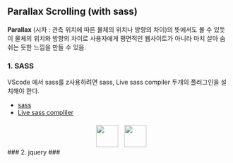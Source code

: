## Parallax Scrolling (with sass) ##
**Parallax** (시차 : 관측 위치에 따른 물체의 위치나 방향의 차이)의 뜻에서도 볼 수 있듯이 물체의 위치와 방향의 차이로 사용자에게 평면적인 웹사이트가 아니라 마치 살아 숨쉬는 듯한 느낌을 만들 수 있음.
### 1. SASS ### 
VScode 에서 sass를 z사용하려면 sass, Live sass compiler 두개의 플러그인을 설치해야 한다.
- [sass](https://marketplace.visualstudio.com/items?itemName=robinbentley.sass-indented)
- [Live sass compliler](https://marketplace.visualstudio.com/items?itemName=ritwickdey.live-sass)
<div style="margin-top:20px; text-align:center;" >  
<img src="https://robinbentley.gallerycdn.vsassets.io/extensions/robinbentley/sass-indented/1.4.9/1523787844290/Microsoft.VisualStudio.Services.Icons.Default" style="width:50px; height:50px; margin-right:10px;">
<img src="https://ritwickdey.gallerycdn.vsassets.io/extensions/ritwickdey/live-sass/1.3.0/1518981325878/Microsoft.VisualStudio.Services.Icons.Default" style="width:50px; height:50px;">
</div>
### 2. jquery ###
